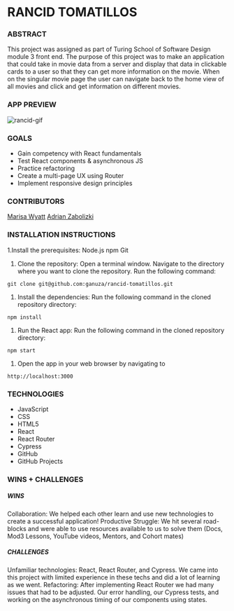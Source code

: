 # RANCID TOMATILLOS


### **ABSTRACT**
This project was assigned as part of Turing School of Software Design module 3 front end.  The purpose of this project was to make an application that could take in movie data from a server and display that data in clickable cards to a user so that they can get more information on the movie. When on the singular movie page the user can navigate back to the home view of all movies and click and get information on different movies.

### **APP PREVIEW**	

![rancid-gif](https://github.com/ganuza/rancid-tomatillos/assets/126411245/a0f244ba-569b-42d3-abe8-947ba62361e5)

### **GOALS**

- Gain competency with React fundamentals
- Test React components & asynchronous JS
- Practice refactoring
- Create a multi-page UX using Router
- Implement responsive design principles

### **CONTRIBUTORS**

[Marisa Wyatt](https://github.com/Marisa5280)
[Adrian Zabolizki](https://github.com/ganuza) 

### **INSTALLATION INSTRUCTIONS**

1.Install the prerequisites:
  Node.js
  npm
  Git
1. Clone the repository:
  Open a terminal window.
  Navigate to the directory where you want to clone the repository.
  Run the following command:
  ```
  git clone git@github.com:ganuza/rancid-tomatillos.git
  ```
1. Install the dependencies:
  Run the following command in the cloned repository directory:
  ```
  npm install
  ```
1. Run the React app:
  Run the following command in the cloned repository directory:
  ```
  npm start
  ```
1. Open the app in your web browser by navigating to 
  ```
  http://localhost:3000
  ```
### **TECHNOLOGIES**
- JavaScript
- CSS
- HTML5
- React
- React Router
- Cypress
- GitHub
- GitHub Projects

### **WINS + CHALLENGES**

##### WINS
Collaboration: We helped each other learn and use new technologies to create a successful application!
Productive Struggle: We hit several road-blocks and were able to use resources available to us to solve them (Docs, Mod3 Lessons, YouTube videos, Mentors, and Cohort mates)
##### CHALLENGES 
Unfamiliar technologies: React, React Router, and Cypress. We came into this project with limited experience in these techs and did a lot of learning as we went.
Refactoring: After implementing React Router we had many issues that had to be adjusted. Our error handling, our Cypress tests, and working on the asynchronous timing of our components using states.
